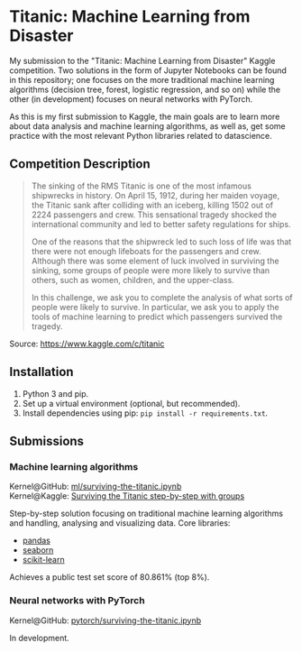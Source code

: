 # Titanic: Machine Learning from Disaster

My submission to the "Titanic: Machine Learning from Disaster" Kaggle competition. Two solutions in the form of Jupyter Notebooks can be found in this repository; one focuses on the more traditional machine learning algorithms (decision tree, forest, logistic regression, and so on) while the other (in development) focuses on neural networks with PyTorch.

As this is my first submission to Kaggle, the main goals are to learn more about data analysis and machine learning algorithms, as well as, get some practice with the most relevant Python libraries related to datascience.

## Competition Description

> The sinking of the RMS Titanic is one of the most infamous shipwrecks in history.  On April 15, 1912, during her maiden voyage, the Titanic sank after colliding with an iceberg, killing 1502 out of 2224 passengers and crew. This sensational tragedy shocked the international community and led to better safety regulations for ships.
>
> One of the reasons that the shipwreck led to such loss of life was that there were not enough lifeboats for the passengers and crew. Although there was some element of luck involved in surviving the sinking, some groups of people were more likely to survive than others, such as women, children, and the upper-class.
>
> In this challenge, we ask you to complete the analysis of what sorts of people were likely to survive. In particular, we ask you to apply the tools of machine learning to predict which passengers survived the tragedy.

Source: <https://www.kaggle.com/c/titanic>

## Installation

1. Python 3 and pip.
2. Set up a virtual environment (optional, but recommended).
3. Install dependencies using pip: ``pip install -r requirements.txt``.

## Submissions

### Machine learning algorithms

Kernel@GitHub: [ml/surviving-the-titanic.ipynb](https://github.com/davidtvs/kaggle-titanic/blob/master/ml/surviving-the-titanic.ipynb)  
Kernel@Kaggle: [Surviving the Titanic step-by-step with groups](https://www.kaggle.com/dr1t10/surviving-the-titanic-step-by-step-with-groups?scriptVersionId=5237095)

Step-by-step solution focusing on traditional machine learning algorithms and handling, analysing and visualizing data. Core libraries:
- [pandas](https://pandas.pydata.org/)
- [seaborn](https://seaborn.pydata.org/)
- [scikit-learn](http://scikit-learn.org/stable/)

Achieves a public test set score of 80.861% (top 8%).

### Neural networks with PyTorch

Kernel@GitHub: [pytorch/surviving-the-titanic.ipynb](https://github.com/davidtvs/kaggle-titanic/blob/master/pytorch/surviving-the-titanic.ipynb)  

In development.
